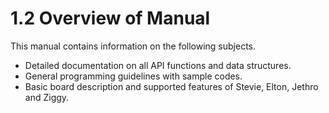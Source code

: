 # 1.2 Overview of Manual

This manual contains information on the following subjects.&#x20;

* Detailed documentation on all API functions and data structures.&#x20;
* General programming guidelines with sample codes.
* Basic board description and supported features of Stevie, Elton, Jethro and Ziggy.&#x20;
